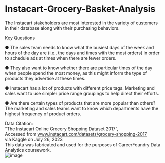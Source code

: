 # Instacart-Grocery-Basket-Analysis
The Instacart stakeholders are most interested in the variety of customers in their database along with their purchasing behaviors.

Key Questions

● The sales team needs to know what the busiest days of the week and hours of the day are (i.e., the days and times with the most orders) in order to schedule ads at times when there are fewer orders.

● They also want to know whether there are particular times of the day when people spend the most money, as this might inform the type of products they advertise at these times.

● Instacart has a lot of products with different price tags. Marketing and sales want to use simpler price range groupings to help direct their efforts.

● Are there certain types of products that are more popular than others? The marketing and sales teams want to know which departments have the highest frequency of product orders.

Data Citation: 											
“The Instacart Online Grocery Shopping Dataset 2017”, 											
Accessed from www.instacart.com/datasets/grocery-shopping-2017											
via Kaggle on July 26, 2023											
This data was fabricated and used for the purposes of CareerFoundry Data Analytics coursework. 											
											![image](https://github.com/bdigreg/Instacart-Grocery-Basket-Analysis/assets/142696760/9233af7a-547c-47b7-bd6e-90cbee2f6d6f)


